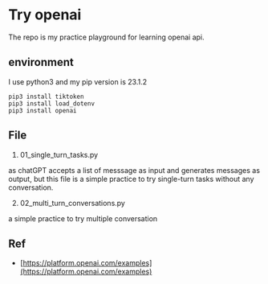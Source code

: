 # Try openai

The repo is my practice playground for learning openai api.

## environment

I use python3 and my pip version is 23.1.2

```
pip3 install tiktoken
pip3 install load_dotenv
pip3 install openai
```

## File

1. 01_single_turn_tasks.py

as chatGPT accepts a list of messsage as input and generates messages as output,
but this file is a simple practice to try single-turn tasks without any conversation.


2. 02_multi_turn_conversations.py

a simple practice to try multiple conversation



## Ref

* [https://platform.openai.com/examples](https://platform.openai.com/examples)